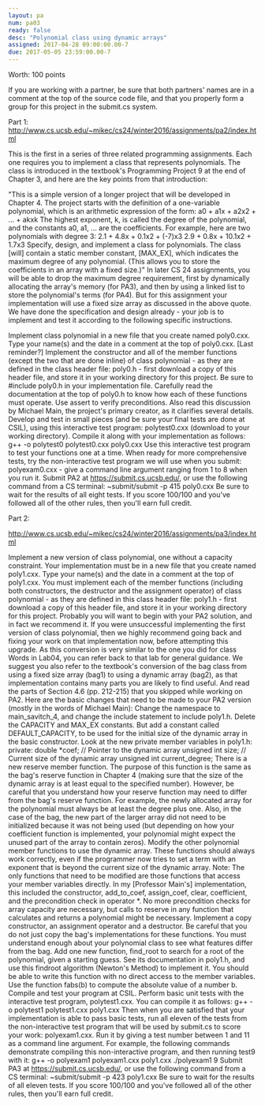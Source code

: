 ```yaml
---
layout: pa
num: pa03	
ready: false
desc: "Polynomial class using dynamic arrays"
assigned: 2017-04-28 09:00:00.00-7
due: 2017-05-05 23:59:00.00-7
---
```


<div markdown="1">



Worth: 100 points

If you are working with a partner, be sure that both partners' names are in a comment at the top of the source code file, and that you properly form a group for this project in the submit.cs system.

Part 1:
http://www.cs.ucsb.edu/~mikec/cs24/winter2016/assignments/pa2/index.html

This is the first in a series of three related programming assignments. Each one requires you to implement a class that represents polynomials. The class is introduced in the textbook's Programming Project 9 at the end of Chapter 3, and here are the key points from that introduction:

"This is a simple version of a longer project that will be developed in Chapter 4. The project starts with the definition of a one-variable polynomial, which is an arithmetic expression of the form:
a0 + a1x + a2x2 + ... + akxk
The highest exponent, k, is called the degree of the polynomial, and the constants a0, a1, ... are the coefficients. For example, here are two polynomials with degree 3:
2.1 + 4.8x + 0.1x2 + (-7)x3
2.9 + 0.8x + 10.1x2 + 1.7x3
Specify, design, and implement a class for polynomials. The class [will] contain a static member constant, [MAX_EX], which indicates the maximum degree of any polynomial. (This allows you to store the coefficients in an array with a fixed size.)"
In later CS 24 assignments, you will be able to drop the maximum degree requirement, first by dynamically allocating the array's memory (for PA3), and then by using a linked list to store the polynomial's terms (for PA4). But for this assignment your implementation will use a fixed size array as discussed in the above quote. We have done the specification and design already - your job is to implement and test it according to the following specific instructions.

Implement class polynomial in a new file that you create named poly0.cxx.
Type your name(s) and the date in a comment at the top of poly0.cxx. [Last reminder?]
Implement the constructor and all of the member functions (except the two that are done inline) of class polynomial - as they are defined in the class header file: poly0.h - first download a copy of this header file, and store it in your working directory for this project.
Be sure to #include poly0.h in your implementation file.
Carefully read the documentation at the top of poly0.h to know how each of these functions must operate. Use assert to verify preconditions.
Also read this discussion by Michael Main, the project's primary creator, as it clarifies several details.
Develop and test in small pieces (and be sure your final tests are done at CSIL), using this interactive test program: polytest0.cxx (download to your working directory). Compile it along with your implementation as follows:
g++ -o polytest0 polytest0.cxx poly0.cxx
Use this interactive test program to test your functions one at a time. When ready for more comprehensive tests, try the non-interactive test program we will use when you submit: polyexam0.cxx - give a command line argument ranging from 1 to 8 when you run it.
Submit PA2 at https://submit.cs.ucsb.edu/, or use the following command from a CS terminal:
~submit/submit -p 415 poly0.cxx
Be sure to wait for the results of all eight tests. If you score 100/100 and you've followed all of the other rules, then you'll earn full credit.


Part 2:

http://www.cs.ucsb.edu/~mikec/cs24/winter2016/assignments/pa3/index.html


Implement a new version of class polynomial, one without a capacity constraint. Your implementation must be in a new file that you create named poly1.cxx.
Type your name(s) and the date in a comment at the top of poly1.cxx.
You must implement each of the member functions (including both constructors, the destructor and the assignment operator) of class polynomial - as they are defined in this class header file: poly1.h - first download a copy of this header file, and store it in your working directory for this project.
Probably you will want to begin with your PA2 solution, and in fact we recommend it. If you were unsuccessful implementing the first version of class polynomial, then we highly recommend going back and fixing your work on that implementation now, before attempting this upgrade.
As this conversion is very similar to the one you did for class Words in Lab04, you can refer back to that lab for general guidance.
We suggest you also refer to the textbook's conversion of the bag class from using a fixed size array (bag1) to using a dynamic array (bag2), as that implementation contains many parts you are likely to find useful. And read the parts of Section 4.6 (pp. 212-215) that you skipped while working on PA2.
Here are the basic changes that need to be made to your PA2 version (mostly in the words of Michael Main):
Change the namespace to main_savitch_4, and change the include statement to include poly1.h.
Delete the CAPACITY and MAX_EX constants. But add a constant called DEFAULT_CAPACITY, to be used for the initial size of the dynamic array in the basic constructor.
Look at the new private member variables in poly1.h:
private:
    double *coef;      // Pointer to the dynamic array
    unsigned int size; // Current size of the dynamic array
    unsigned int current_degree;
There is a new reserve member function. The purpose of this function is the same as the bag's reserve function in Chapter 4 (making sure that the size of the dynamic array is at least equal to the specified number). However, be careful that you understand how your reserve function may need to differ from the bag's reserve function. For example, the newly allocated array for the polynomial must always be at least the degree plus one. Also, in the case of the bag, the new part of the larger array did not need to be initialized because it was not being used (but depending on how your coefficient function is implemented, your polynomial might expect the unused part of the array to contain zeros).
Modify the other polynomial member functions to use the dynamic array. These functions should always work correctly, even if the programmer now tries to set a term with an exponent that is beyond the current size of the dynamic array. Note: The only functions that need to be modified are those functions that access your member variables directly. In my [Professor Main's] implementation, this included the constructor, add_to_coef, assign_coef, clear, coefficient, and the precondition check in operator *. No more precondition checks for array capacity are necessary, but calls to reserve in any function that calculates and returns a polynomial might be necessary.
Implement a copy constructor, an assignment operator and a destructor. Be careful that you do not just copy the bag's implementations for these functions. You must understand enough about your polynomial class to see what features differ from the bag.
Add one new function, find_root to search for a root of the polynomial, given a starting guess. See its documentation in poly1.h, and use this findroot algorithm (Newton's Method) to implement it. You should be able to write this function with no direct access to the member variables. Use the <cmath>function fabs(b) to compute the absolute value of a number b.
Compile and test your program at CSIL. Perform basic unit tests with the interactive test program, polytest1.cxx. You can compile it as follows:
g++ -o polytest1 polytest1.cxx poly1.cxx
Then when you are satisfied that your implementation is able to pass basic tests, run all eleven of the tests from the non-interactive test program that will be used by submit.cs to score your work: polyexam1.cxx. Run it by giving a test number between 1 and 11 as a command line argument. For example, the following commands demonstrate compiling this non-interactive program, and then running test9 with it:
g++ -o polyexam1 polyexam1.cxx poly1.cxx
./polyexam1 9
Submit PA3 at https://submit.cs.ucsb.edu/, or use the following command from a CS terminal:
~submit/submit -p 423 poly1.cxx
Be sure to wait for the results of all eleven tests. If you score 100/100 and you've followed all of the other rules, then you'll earn full credit.